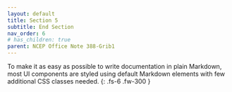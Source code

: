 ```yaml
---
layout: default
title: Section 5
subtitle: End Section
nav_order: 6
# has_children: true
parent: NCEP Office Note 388-Grib1
---
```


To make it as easy as possible to write documentation in plain Markdown, most UI components are styled using default Markdown elements with few additional CSS classes needed.
{: .fs-6 .fw-300 }
